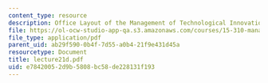 ```yaml
---
content_type: resource
description: Office Layout of the Management of Technological Innovation Group
file: https://ol-ocw-studio-app-qa.s3.amazonaws.com/courses/15-310-managerial-psychology-laboratory-spring-2003/e78420052d9b5808bc58de228131f193_lecture21d.pdf
file_type: application/pdf
parent_uid: ab29f590-0b4f-7d55-a0b4-21f9e431d45a
resourcetype: Document
title: lecture21d.pdf
uid: e7842005-2d9b-5808-bc58-de228131f193
---
```

